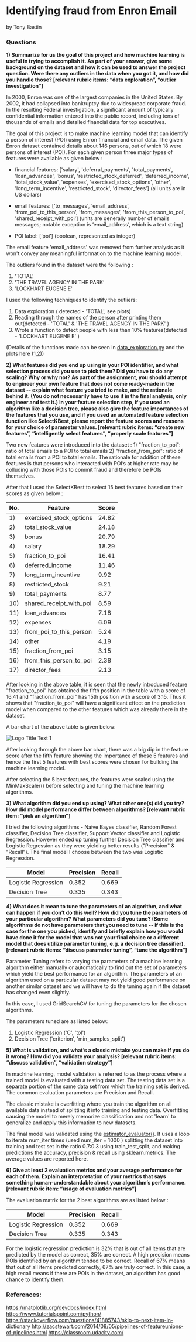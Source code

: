 # Identifying fraud from Enron Email
by Tony Bastin

### Questions

**1) Summarize for us the goal of this project and how machine learning is useful in trying to accomplish it. As part of your answer, give some background on the dataset and how it can be used to answer the project question. Were there any outliers in the data when you got it, and how did you handle those?  [relevant rubric items: “data exploration”, “outlier investigation”]**

In 2000, Enron was one of the largest companies in the United States. By 2002, it had collapsed into bankruptcy due to widespread corporate fraud. In the resulting Federal investigation, a significant amount of typically confidential information entered into the public record, including tens of thousands of emails and detailed financial data for top executives.

The goal of this project is to make machine learning model that can identify a person of interest (POI) using Enron financial and email data. The given Enron dataset contained details about 146 persons, out of which 18 were persons of interest (POI). For each given person three major types of features were available as given below :

 * financial features: ['salary', 'deferral_payments', 'total_payments', 'loan_advances', 'bonus', 'restricted_stock_deferred', 'deferred_income', 'total_stock_value', 'expenses', 'exercised_stock_options', 'other', 'long_term_incentive', 'restricted_stock', 'director_fees'] (all units are in US dollars)

 * email features: ['to_messages', 'email_address', 'from_poi_to_this_person', 'from_messages', 'from_this_person_to_poi', 'shared_receipt_with_poi'] (units are generally number of emails messages; notable exception is ‘email_address’, which is a text string)

 * POI label: [‘poi’] (boolean, represented as integer)

The email feature 'email_address' was removed from further analysis as it won't convey any meaningful information to the machine learning model.

The outliers found in the dataset were the following :
1. 'TOTAL'
2. 'THE TRAVEL AGENCY IN THE PARK'
3. 'LOCKHART EUGENE E'

I used the following techniques to identify the outliers:
1. Data exploration ( detected - 'TOTAL', see plots)
2. Reading through the names of the person after printing them out(detected - 'TOTAL'
& 'THE TRAVEL AGENCY IN THE PARK' )
3. Wrote a function to detect people with less than 10% features(detected - 'LOCKHART EUGENE E' )

(Details of the functions made can be seen in [data_exploration.py](https://github.com/tonybastin/Project-P5---Identifying-fraud-from-Enron-Email/blob/master/final_project/data_exploration.py) and the plots here ([1](https://github.com/tonybastin/Project-P5---Identifying-fraud-from-Enron-Email/blob/master/final_project/bonus%20Vs%20salary.png),[2](https://github.com/tonybastin/Project-P5---Identifying-fraud-from-Enron-Email/blob/master/final_project/from_poi_to_this_person%20Vs%20from_this_person_to_poi.png)))

**2) What features did you end up using in your POI identifier, and what selection process did you use to pick them? Did you have to do any scaling? Why or why not? As part of the assignment, you should attempt to engineer your own feature that does not come ready-made in the dataset -- explain what feature you tried to make, and the rationale behind it. (You do not necessarily have to use it in the final analysis, only engineer and test it.) In your feature selection step, if you used an algorithm like a decision tree, please also give the feature importances of the features that you use, and if you used an automated feature selection function like SelectKBest, please report the feature scores and reasons for your choice of parameter values.  [relevant rubric items: “create new features”, “intelligently select features”, “properly scale features”]**

Two new features were introduced into the dataset : 1) "fraction_to_poi": ratio of total emails to a POI to total emails 2) "fraction_from_poi": ratio of total emails from a POI to total emails. The rationale for addition of these features is that persons who interacted with POI’s at higher rate may be colluding with those POIs to commit fraud and therefore be POIs themselves.

After that I used the SelectKBest to select 15 best features based on their scores as given below :  

| No.| Feature   | Score |
|---|---------------------------|-------|
| 1)| exercised_stock_options   | 24.82 |
| 2)| total_stock_value         | 24.18 |
| 3)| bonus                     | 20.79 |
| 4)| salary                    | 18.29 |
| 5)| fraction_to_poi           | 16.41 |
| 6)| deferred_income           | 11.46 |
| 7)| long_term_incentive       | 9.92 |
| 8)| restricted_stock          | 9.21 |
| 9)| total_payments            | 8.77 |
| 10)| shared_receipt_with_poi  | 8.59 |
|11)| loan_advances             | 7.18 |
|12)| expenses                  | 6.09 |
|13)| from_poi_to_this_person   | 5.24 |
|14)| other                     | 4.19 |
|15)| fraction_from_poi         | 3.15 |
|16)| from_this_person_to_poi   | 2.38 |
|17)| director_fees             | 2.13 |

After looking in the above table, it is seen that the newly introduced feature "fraction_to_poi" has obtained the fifth position in the table with a score of 16.41 and "fraction_from_poi" has 15th position with a score of 3.15. Thus it shows that "fraction_to_poi" will have a significant effect on the prediction model when compared to the other features which was already there in the dataset.

A bar chart of the above table is given below:

![](https://github.com/tonybastin/Project-P5---Identifying-fraud-from-Enron-Email/blob/master/final_project/Features%20and%20Scores.jpg?raw=true  "Logo Title Text 1")

After looking through the above bar chart, there was a big dip in the feature score after the fifth feature showing the importance of these 5 features and hence the first 5 features with best scores were chosen for building the machine learning model.

After selecting the 5 best features, the features were scaled using the MinMaxScaler() before selecting and tuning the machine learning algorithms.

**3) What algorithm did you end up using? What other one(s) did you try? How did model performance differ between algorithms?  [relevant rubric item: “pick an algorithm”]**

I tried the following algorithms - Naive Bayes classifier, Random Forest classifier, Decision Tree classifier, Support Vector classifier and Logistic Regression. However ended up tuning further Decision Tree classifier and Logistic Regression as they were yielding better results ("Precision" & "Recall"). The final model I choose between the two was Logistic Regression.

| Model | Precision   | Recall|
|---|---------------------------|-------|
| Logistic Regression| 0.352   | 0.669 |
| Decision Tree| 0.335   | 0.343 |

**4) What does it mean to tune the parameters of an algorithm, and what can happen if you don’t do this well?  How did you tune the parameters of your particular algorithm? What parameters did you tune? (Some algorithms do not have parameters that you need to tune -- if this is the case for the one you picked, identify and briefly explain how you would have done it for the model that was not your final choice or a different model that does utilize parameter tuning, e.g. a decision tree classifier).  [relevant rubric items: “discuss parameter tuning”, “tune the algorithm”]**

Parameter Tuning refers to varying the parameters of a machine learning algorithm either manually or automatically to find out the set of parameters which yield the best performance for an algorithm. The parameters of an algorithm used on a particular dataset may not yield good performance on another similar dataset and we will have to do the tuning again if the dataset has changed even slightly.

In this case, I used GridSearchCV for tuning the parameters for the chosen algorithms.

The parameters tuned are as listed below:
1. Logistic Regression ('C', 'tol')
2. Decision Tree ('criterion', 'min_samples_split')


**5) What is validation, and what’s a classic mistake you can make if you do it wrong? How did you validate your analysis?  [relevant rubric items: “discuss validation”, “validation strategy”]**

In machine learning, model validation is referred to as the process where a trained model is evaluated with a testing data set. The testing data set is a separate portion of the same data set from which the training set is derived. The common evaluation parameters are Precision and Recall.

The  classic mistake is overfitting where you train the algorithm on all available data instead of splitting it into training and testing data. Overfitting causing the model to merely memorize classification and not 'learn' to generalize and apply this information to new datasets.

The final model was validated using the [estimator_evaluator()](https://github.com/tonybastin/Project-P5---Identifying-fraud-from-Enron-Email/blob/master/final_project/estimator_finder_evaluator.py). It uses a loop to iterate num_iter times (used num_iter = 1000 ) splitting the dataset into training and test set in the ratio 0.7:0.3 using train_test_split, and making predictions the accuracy, precision & recall using sklearn.metrics. The average values are reported here.

**6) Give at least 2 evaluation metrics and your average performance for each of them.  Explain an interpretation of your metrics that says something human-understandable about your algorithm’s performance. [relevant rubric item: “usage of evaluation metrics”]**

The  evaluation matrix for the 2 best algorithms are as listed below :

| Model | Precision   | Recall|
|---|---------------------------|-------|
| Logistic Regression| 0.352   | 0.669 |
| Decision Tree| 0.335   | 0.343 |

For the logistic regression prediction is 32% that is out of all items that are predicted by the model as correct, 35% are correct. A high precision means POIs identified by an algorithm tended to be correct. Recall of 67% means that out of all items  predicted correctly, 67% are truly correct. In this case, a high recall means if there are POIs in the dataset, an algorithm has good chance to identify them.

### References:
https://matplotlib.org/devdocs/index.html
https://www.tutorialspoint.com/python/
https://stackoverflow.com/questions/41885743/skip-to-next-item-in-dictionary
http://zacstewart.com/2014/08/05/pipelines-of-featureunions-of-pipelines.html
https://classroom.udacity.com/
